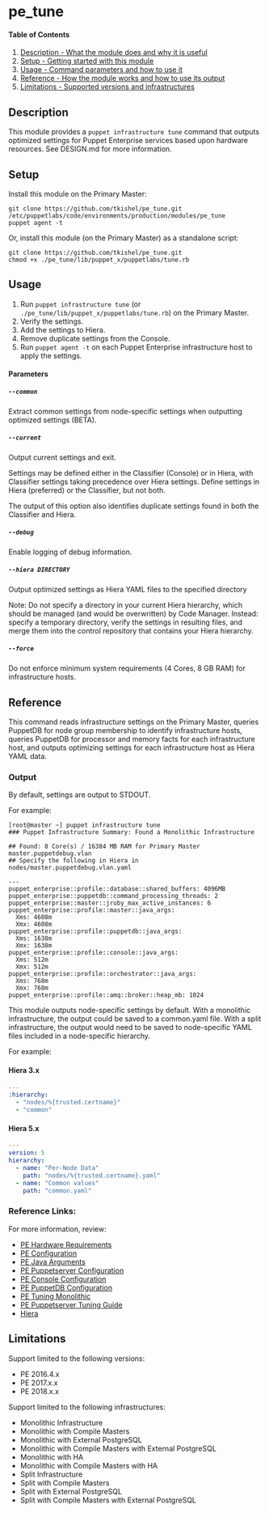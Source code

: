 # pe_tune

#### Table of Contents

1. [Description - What the module does and why it is useful](#description)
1. [Setup - Getting started with this module](#setup)
1. [Usage - Command parameters and how to use it](#usage)
1. [Reference - How the module works and how to use its output](#reference)
1. [Limitations - Supported versions and infrastructures](#limitations)

## Description

This module provides a `puppet infrastructure tune` command that outputs optimized settings for Puppet Enterprise services based upon hardware resources. See DESIGN.md for more information.

## Setup

Install this module on the Primary Master:

```shell
git clone https://github.com/tkishel/pe_tune.git /etc/puppetlabs/code/environments/production/modules/pe_tune
puppet agent -t
```

Or, install this module (on the Primary Master) as a standalone script:

```shell
git clone https://github.com/tkishel/pe_tune.git
chmod +x ./pe_tune/lib/puppet_x/puppetlabs/tune.rb 
```

## Usage

1. Run `puppet infrastructure tune` (or `./pe_tune/lib/puppet_x/puppetlabs/tune.rb`) on the Primary Master.
1. Verify the settings.
1. Add the settings to Hiera.
1. Remove duplicate settings from the Console.
1. Run `puppet agent -t` on each Puppet Enterprise infrastructure host to apply the settings.

#### Parameters

##### `--common`

Extract common settings from node-specific settings when outputting optimized settings (BETA).

##### `--current`

Output current settings and exit.

Settings may be defined either in the Classifier (Console) or in Hiera, with Classifier settings taking precedence over Hiera settings. Define settings in Hiera (preferred) or the Classifier, but not both.

The output of this option also identifies duplicate settings found in both the Classifier and Hiera.

##### `--debug`

Enable logging of debug information.

##### `--hiera DIRECTORY`

Output optimized settings as Hiera YAML files to the specified directory

Note: Do not specify a directory in your current Hiera hierarchy, which should be managed (and would be overwritten) by Code Manager. Instead: specify a temporary directory, verify the settings in resulting files, and merge them into the control repository that contains your Hiera hierarchy.

##### `--force`

Do not enforce minimum system requirements (4 Cores, 8 GB RAM) for infrastructure hosts.

## Reference

This command reads infrastructure settings on the Primary Master, queries PuppetDB for node group membership to identify infrastructure hosts, queries PuppetDB for processor and memory facts for each infrastructure host, and outputs optimizing settings for each infrastructure host as Hiera YAML data.

### Output

By default, settings are output to STDOUT.

For example:

```shell
[root@master ~] puppet infrastructure tune
### Puppet Infrastructure Summary: Found a Monolithic Infrastructure

## Found: 8 Core(s) / 16384 MB RAM for Primary Master master.puppetdebug.vlan
## Specify the following in Hiera in nodes/master.puppetdebug.vlan.yaml

---
puppet_enterprise::profile::database::shared_buffers: 4096MB
puppet_enterprise::puppetdb::command_processing_threads: 2
puppet_enterprise::master::jruby_max_active_instances: 6
puppet_enterprise::profile::master::java_args:
  Xms: 4608m
  Xmx: 4608m
puppet_enterprise::profile::puppetdb::java_args:
  Xms: 1638m
  Xmx: 1638m
puppet_enterprise::profile::console::java_args:
  Xms: 512m
  Xmx: 512m
puppet_enterprise::profile::orchestrator::java_args:
  Xms: 768m
  Xmx: 768m
puppet_enterprise::profile::amq::broker::heap_mb: 1024
```

This module outputs node-specific settings by default. With a monolithic infrastructure, the output could be saved to a common.yaml file. With a split infrastructure, the output would need to be saved to node-specific YAML files included in a node-specific hierarchy.

For example:

#### Hiera 3.x

```yaml
---
:hierarchy:
  - "nodes/%{trusted.certname}"
  - "common"
```

#### Hiera 5.x

```yaml
---
version: 5
hierarchy:
  - name: "Per-Node Data"
    path: "nodes/%{trusted.certname}.yaml"
  - name: "Common values"
    path: "common.yaml"
```

### Reference Links:

For more information, review:

* [PE Hardware Requirements](https://puppet.com/docs/pe/latest/installing/hardware_requirements.html)
* [PE Configuration](https://puppet.com/docs/pe/latest/configuring/config_intro.html)
* [PE Java Arguments](https://puppet.com/docs/pe/latest/configuring/config_java_args.html)
* [PE Puppetserver Configuration](https://puppet.com/docs/pe/latest/configuring/config_puppetserver.html)
* [PE Console Configuration](https://puppet.com/docs/pe/latest/configuring/config_console.html)
* [PE PuppetDB Configuration](https://puppet.com/docs/pe/latest/configuring/config_puppetdb.html)
* [PE Tuning Monolithic](https://puppet.com/docs/pe/latest/configuring/tuning_monolithic.html)
* [PE Puppetserver Tuning Guide](https://puppet.com/docs/puppetserver/latest/tuning_guide.html)
* [Hiera](https://puppet.com/docs/puppet/latest/hiera_intro.html)

## Limitations

Support limited to the following versions:

* PE 2016.4.x
* PE 2017.x.x
* PE 2018.x.x

Support limited to the following infrastructures:

* Monolithic Infrastructure
* Monolithic with Compile Masters
* Monolithic with External PostgreSQL
* Monolithic with Compile Masters with External PostgreSQL
* Monolithic with HA
* Monolithic with Compile Masters with HA
* Split Infrastructure
* Split with Compile Masters
* Split with External PostgreSQL
* Split with Compile Masters with External PostgreSQL
